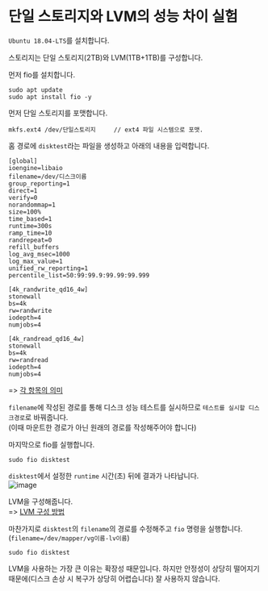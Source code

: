 # 단일 스토리지와 LVM의 성능 차이 실험

`Ubuntu 18.04-LTS`를 설치합니다.

스토리지는 단일 스토리지(2TB)와 LVM(1TB+1TB)를 구성합니다.

먼저 fio를 설치합니다.

```
sudo apt update
sudo apt install fio -y
```

먼저 단일 스토리지를 포맷합니다.

```
mkfs.ext4 /dev/단일스토리지     // ext4 파일 시스템으로 포맷.
```

홈 경로에 `disktest`라는 파일을 생성하고 아래의 내용을 입력합니다.   

```
[global]
ioengine=libaio
filename=/dev/디스크이름
group_reporting=1
direct=1
verify=0
norandommap=1
size=100%
time_based=1
runtime=300s
ramp_time=10
randrepeat=0
refill_buffers
log_avg_msec=1000
log_max_value=1
unified_rw_reporting=1
percentile_list=50:99:99.9:99.99:99.999

[4k_randwrite_qd16_4w]
stonewall
bs=4k
rw=randwrite
iodepth=4
numjobs=4

[4k_randread_qd16_4w]
stonewall
bs=4k
rw=randread
iodepth=4
numjobs=4
```

=> [각 항목의 의미](https://jcil.co.kr/29#:~:text=%EC%82%AC%EC%9D%B4%ED%8A%B8%EB%A5%BC%20%EC%B0%B8%EA%B3%A0%ED%95%98%EC%8B%9C%EA%B2%8C%20%ED%8E%B8%ED%95%A9%EB%8B%88%EB%8B%A4.-,fio%20menual,-linux.die.net)

`filename`에 작성된 경로를 통해 디스크 성능 테스트를 실시하므로 `테스트를 실시할 디스크경로`로 바꿔줍니다.   
(이때 마운트한 경로가 아닌 원래의 경로를 작성해주어야 합니다)

마지막으로 fio를 실행합니다.

```
sudo fio disktest
```

`disktest`에서 설정한 `runtime` 시간(초) 뒤에 결과가 나타납니다.   
![image](https://user-images.githubusercontent.com/43658658/148195610-3e089042-769d-4a8f-bf17-15704f9330f3.png)


LVM을 구성해줍니다.   
=> [LVM 구성 방법]()

마찬가지로 `disktest`의 `filename`의 경로를 수정해주고 `fio` 명령을 실행합니다.   
(`filename=/dev/mapper/vg이름-lv이름`)   

```
sudo fio disktest
```












LVM을 사용하는 가장 큰 이유는 확장성 때문입니다.
하지만 안정성이 상당히 떨어지기 때문에(디스크 손상 시 복구가 상당히 어렵습니다) 잘 사용하지 않습니다.


